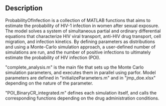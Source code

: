 <h2>Description</h2>

ProbabilityOfInfection is a collection of MATLAB functions that aims to estimate the probability of HIV-1 infection in women after sexual exposure. The model solves a system of simultaneous partial and ordinary differential equations that characterize HIV viral transport, anti-HIV drug transport, cell migration, and infection kinetics. By defining parameters as distributions and using a Monte-Carlo simulation approach, a user-defined number of simulations are run, and the number of positive infections to ultimately estimate the probability of HIV infection (POI).

"complete_analysis.m" is the main file that sets up the Monte Carlo simulation parameters, and executes them in parallel using parfor. Model parameters are defined in "initializeParameters.m" and in "jmp_doe.xlsx" depending on the nature of the parameter. 

"POI_BinaryCR_integrated.m" defines each simulation itself, and calls the corresponding functions depending on the drug administration conditions.

